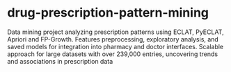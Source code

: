 # drug-prescription-pattern-mining
Data mining project analyzing prescription patterns using ECLAT, PyECLAT, Apriori and FP-Growth. Features preprocessing, exploratory analysis, and saved models for integration into pharmacy and doctor interfaces. Scalable approach for large datasets with over 239,000 entries, uncovering trends and associations in prescription data
